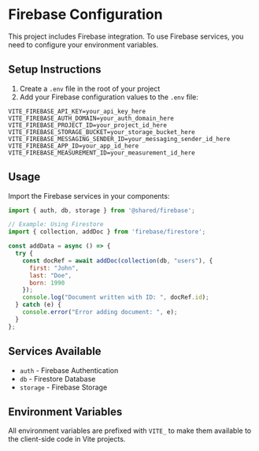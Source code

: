 # Firebase Configuration

This project includes Firebase integration. To use Firebase services, you need to configure your environment variables.

## Setup Instructions

1. Create a `.env` file in the root of your project
2. Add your Firebase configuration values to the `.env` file:

```
VITE_FIREBASE_API_KEY=your_api_key_here
VITE_FIREBASE_AUTH_DOMAIN=your_auth_domain_here
VITE_FIREBASE_PROJECT_ID=your_project_id_here
VITE_FIREBASE_STORAGE_BUCKET=your_storage_bucket_here
VITE_FIREBASE_MESSAGING_SENDER_ID=your_messaging_sender_id_here
VITE_FIREBASE_APP_ID=your_app_id_here
VITE_FIREBASE_MEASUREMENT_ID=your_measurement_id_here
```

## Usage

Import the Firebase services in your components:

```javascript
import { auth, db, storage } from '@shared/firebase';

// Example: Using Firestore
import { collection, addDoc } from 'firebase/firestore';

const addData = async () => {
  try {
    const docRef = await addDoc(collection(db, "users"), {
      first: "John",
      last: "Doe",
      born: 1990
    });
    console.log("Document written with ID: ", docRef.id);
  } catch (e) {
    console.error("Error adding document: ", e);
  }
};
```

## Services Available

- `auth` - Firebase Authentication
- `db` - Firestore Database
- `storage` - Firebase Storage

## Environment Variables

All environment variables are prefixed with `VITE_` to make them available to the client-side code in Vite projects.
